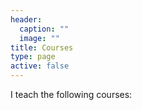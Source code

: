 ```yaml
---
header:
  caption: ""
  image: ""
title: Courses
type: page
active: false
---
```


I teach the following courses:
